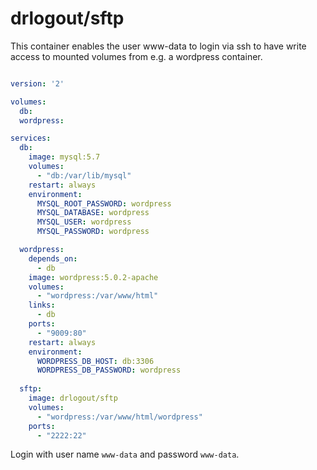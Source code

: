 # drlogout/sftp

This container enables the user www-data to login via ssh to have write access to mounted volumes from e.g. a wordpress container.

```yml

version: '2'

volumes:
  db:
  wordpress:

services:
  db:
    image: mysql:5.7
    volumes:
      - "db:/var/lib/mysql"
    restart: always
    environment:
      MYSQL_ROOT_PASSWORD: wordpress
      MYSQL_DATABASE: wordpress
      MYSQL_USER: wordpress
      MYSQL_PASSWORD: wordpress

  wordpress:
    depends_on:
      - db
    image: wordpress:5.0.2-apache
    volumes:
      - "wordpress:/var/www/html"
    links:
      - db
    ports:
      - "9009:80"
    restart: always
    environment:
      WORDPRESS_DB_HOST: db:3306
      WORDPRESS_DB_PASSWORD: wordpress
  
  sftp:
    image: drlogout/sftp
    volumes:
      - "wordpress:/var/www/html/wordpress"
    ports:
      - "2222:22"

```

Login with user name `www-data` and password `www-data`.

